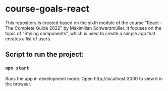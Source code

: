 # course-goals-react

This repository is created based on the sixth module of the course "React - The Complete Guide 2022" by Maximilian Schwarzmüller. It focuses on the topic of "Styling components", which is used to create a simple app that creates a list of users.

## Script to run the project:

### `npm start`

Runs the app in development mode.
Open http://localhost:3000 to view it in the browser.
